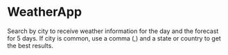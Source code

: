 # WeatherApp
Search by city to receive weather information for the day and the forecast for 5 days.
If city is common, use a comma (,) and a state or country to get the best results.
